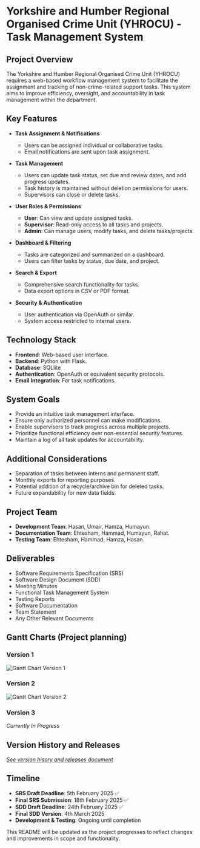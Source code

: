 # Yorkshire and Humber Regional Organised Crime Unit (YHROCU) - Task Management System

## Project Overview
The Yorkshire and Humber Regional Organised Crime Unit (YHROCU) requires a web-based workflow management system to facilitate the assignment and tracking of non-crime-related support tasks. This system aims to improve efficiency, oversight, and accountability in task management within the department.

## Key Features
- **Task Assignment & Notifications**
  - Users can be assigned individual or collaborative tasks.
  - Email notifications are sent upon task assignment.

- **Task Management**
  - Users can update task status, set due and review dates, and add progress updates.
  - Task history is maintained without deletion permissions for users.
  - Supervisors can close or delete tasks.

- **User Roles & Permissions**
  - **User**: Can view and update assigned tasks.
  - **Supervisor**: Read-only access to all tasks and projects.
  - **Admin**: Can manage users, modify tasks, and delete tasks/projects.

- **Dashboard & Filtering**
  - Tasks are categorized and summarized on a dashboard.
  - Users can filter tasks by status, due date, and project.

- **Search & Export**
  - Comprehensive search functionality for tasks.
  - Data export options in CSV or PDF format.

- **Security & Authentication**
  - User authentication via OpenAuth or similar.
  - System access restricted to internal users.

## Technology Stack
- **Frontend**: Web-based user interface.
- **Backend**: Python with Flask.
- **Database**: SQLlite
- **Authentication**: OpenAuth or equivalent security protocols.
- **Email Integration**: For task notifications.

## System Goals
- Provide an intuitive task management interface.
- Ensure only authorized personnel can make modifications.
- Enable supervisors to track progress across multiple projects.
- Prioritize functional efficiency over non-essential security features.
- Maintain a log of all task updates for accountability.

## Additional Considerations
- Separation of tasks between interns and permanent staff.
- Monthly exports for reporting purposes.
- Potential addition of a recycle/archive bin for deleted tasks.
- Future expandability for new data fields.

## Project Team
- **Development Team**: Hasan, Umair, Hamza, Humayun.
- **Documentation Team**: Ehtesham, Hammad, Humayun, Rahat.
- **Testing Team**: Ehtesham, Hammad, Hamza, Hasan.

## Deliverables
- Software Requirements Specification (SRS)
- Software Design Document (SDD)
- Meeting Minutes
- Functional Task Management System
- Testing Reports
- Software Documentation
- Team Statement
- Any Other Relevant Documents

## Gantt Charts (Project planning)

### Version 1

![Gantt Chart Version 1](https://i.postimg.cc/J4j10vKG/Gantt-chart-for-project-timelines-and-plan-V2.png)

### Version 2

![Gantt Chart Version 2](https://i.postimg.cc/4yTSSLcS/Gantt-chart-for-project-timelines-and-plan-V2.png)

### Version 3

*Currently In Progress*

## Version History and Releases

[*See version hisory and releases document*](https://shorturl.at/DbmPo)

## Timeline
- **SRS Draft Deadline**: 5th February 2025 ✅
- **Final SRS Submission**: 18th February 2025 ✅
- **SDD Draft Deadline**: 24th February 2025 ✅
- **Final SDD Version**: 4th March 2025 
- **Development & Testing**: Ongoing until completion

This README will be updated as the project progresses to reflect changes and improvements in scope and functionality.

